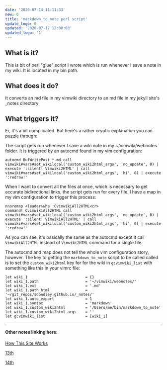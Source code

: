 ```yaml
---
date: '2020-07-14 11:11:33'
new: 0
title: 'markdown_to_note perl script'
update_logo: 0
updated: '2020-07-17 12:08:03'
updated_logo: '1'
---
```

## What is it?
This is bit of perl "glue" script I wrote which is run whenever I save a note in my
wiki. It is located in my bin path.

## What does it do?
It converts an md file in my vimwiki directory to an md file in my jekyll site's
_notes directory

## What triggers it?
Er, it's a bit complicated. But here's a rather cryptic explanation you can
puzzle through:

The script gets run whenever I save a wiki note in my ~/vimwiki/webnotes folder.
It is triggered by an autocmd found in my vim configuration:

```vim
autocmd BufWritePost *.md call vimwiki#vars#set_wikilocal('custom_wiki2html_args', 'no_update', 0) | execute ':silent! Vimwiki2HTML' | call vimwiki#vars#set_wikilocal('custom_wiki2html_args', 'hi', 0) | execute ':redraw!'
```

When I want to convert all the files at once, which is necessary to get accurate
bidirectional links, the script gets run for every file. I have a map in my vim
configuration to trigger this process:

```vim
nnoremap <leader>wha :CvimwikiAll2HTML<cr>
command! CvimwikiAll2HTML call vimwiki#vars#set_wikilocal('custom_wiki2html_args', 'no_update', 0) | execute ':silent! VimwikiAll2HTML' | call vimwiki#vars#set_wikilocal('custom_wiki2html_args', 'hi', 0) | execute ':redraw!'
```

As you can see, it's basically the same as the autocmd except it call
`VimwikiAll2HTML` instead of `Vimwiki2HTML` command for a single file.


The autocmd and map does not tell the whole vim configuration story, however.
The key to getting the `markdown_to_note` script to be called called is to set
the `custom_wiki2html` key for for the wiki in `g:vimwiki_list` with something
like this in your vimrc file:

```vim
let wiki_1                          = {}
let wiki_1.path                     = '~/vimwiki/webnotes/'
let wiki_1.ext                      = '.md'
let wiki_1.path_html                = '~/git_repos/sdondley.github.io/_notes/'
let wiki_1.auto_export              = 1
let wiki_1.syntax                   = 'markdown'
let wiki_1.custom_wiki2html         = '/Users/me/bin/markdown_to_note'
let wiki_1.custom_wiki2html_args    = ''
let g:vimwiki_list                  = [wiki_1]

```

---
#### Other notes linking here:

[How This Site Works](/How-this-site-is-built)

[13th](/2020-07-13)

[14th](/2020-07-14)
